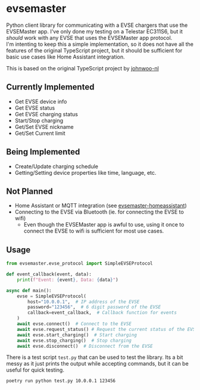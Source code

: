 # evsemaster

Python client library for communicating with a EVSE chargers that use the EVSEMaster app. I've only done my testing on a Telestar EC311S6, but it *should* work with any EVSE that uses the EVSEMaster app protocol.   
I'm intenting to keep this a simple implementation, so it does not have all the features of the original TypeScript project, but it should be sufficient for basic use cases like Home Assistant integration.

This is based on the original TypeScript project by [johnwoo-nl](https://github.com/johnwoo-nl/emproto)

## Currently Implemented
- Get EVSE device info
- Get EVSE status
- Get EVSE charging status
- Start/Stop charging
- Get/Set EVSE nickname
- Get/Set Current limit

## Being Implemented
- Create/Update charging schedule
- Getting/Setting device properties like time, language, etc.

## Not Planned
- Home Assistant or MQTT integration (see [evsemaster-homeassistant](https://github.com/RafaelSchridi/evsemaster-homeassistant))
- Connecting to the EVSE via Bluetooth (ie. for connecting the EVSE to wifi)
  * Even though the EVSEMaster app is awful to use, using it once to connect the EVSE to wifi is sufficient for most use cases.


## Usage
```python
from evsemaster.evse_protocol import SimpleEVSEProtocol

def event_callback(event, data):
    print(f"Event: {event}, Data: {data}")

async def main():
    evse = SimpleEVSEProtocol(
        host="10.0.0.1",  # IP address of the EVSE
        password="123456",  # 6 digit password of the EVSE
        callback=event_callback,  # Callback function for events
    )
    await evse.connect()  # Connect to the EVSE
    await evse.request_status() # Request the current status of the EVSE
    await evse.start_charging()  # Start charging
    await evse.stop_charging()  # Stop charging
    await evse.disconnect()  # Disconnect from the EVSE
```

There is a test script `test.py` that can be used to test the library. 
Its a bit messy as it just prints the output while accepting commands, but it can be useful for quick testing.
```bash
poetry run python test.py 10.0.0.1 123456
```
